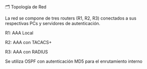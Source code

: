 🗂️ Topología de Red

La red se compone de tres routers (R1, R2, R3) conectados a sus respectivas PCs y servidores de autenticación.

R1: AAA Local

R2: AAA con TACACS+

R3: AAA con RADIUS

Se utiliza OSPF con autenticación MD5 para el enrutamiento interno
